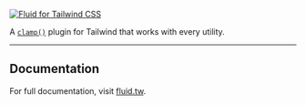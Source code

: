 [![Fluid for Tailwind CSS](https://fluid.tw/preview.webp)](https://fluid.tw)

A [`clamp()`](https://developer.mozilla.org/en-US/docs/Web/CSS/clamp) plugin for Tailwind that works with every utility.

---

## Documentation

For full documentation, visit [fluid.tw](https://fluid.tw).
